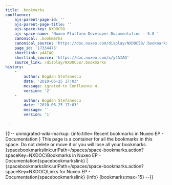 ```yaml
---
title: .bookmarks
confluence:
    ajs-parent-page-id: ''
    ajs-parent-page-title: ''
    ajs-space-key: NXDOC58
    ajs-space-name: 'Nuxeo Platform Developer Documentation - 5.8 '
    canonical: .bookmarks
    canonical_source: 'https://doc.nuxeo.com/display/NXDOC58/.bookmarks'
    page_id: '17334475'
    shortlink: y4AIAQ
    shortlink_source: 'https://doc.nuxeo.com/x/y4AIAQ'
    source_link: /display/NXDOC58/.bookmarks
history:
    - 
        author: Bogdan Stefanescu
        date: '2010-06-25 17:03'
        message: igrated to Confluence 4.
        version: '2'
    - 
        author: Bogdan Stefanescu
        date: '2010-06-25 17:03'
        message: ''
        version: '1'

---
```

{{!-- unmigrated-wiki-markup: {info:title= Recent bookmarks in Nuxeo EP - Documentation } This page is a container for all the bookmarks in this space. Do not delete or move it or you will lose all your bookmarks. {spacebookmarkslink:urlPath=/spaces/space-bookmarks.action?spaceKey=NXDOC}Bookmarks in Nuxeo EP - Documentation{spacebookmarkslink} | {spacebookmarkslink:urlPath=/spaces/space-bookmarks.action?spaceKey=NXDOC}Links for Nuxeo EP - Documentation{spacebookmarkslink} {info} {bookmarks:max=15} --}}